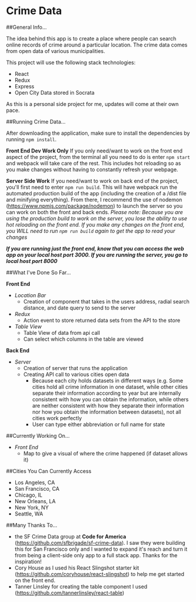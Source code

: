 # Crime Data

##General Info...

The idea behind this app is to create a place where people can search online records of crime around a particular location. The crime data comes from open data of various municipalities.

This project will use the following stack technologies:
  * React
  * Redux
  * Express
  * Open City Data stored in Socrata

As this is a personal side project for me, updates will come at their own pace.

##Running Crime Data...

After downloading the application, make sure to install the dependencies by running `npm install`.

**Front End Dev Work Only**
If you only need/want to work on the front end aspect of the project, from the terminal all you need to do is enter `npm start` and webpack will take care of the rest. This includes hot reloading so as you make changes without having to constantly refresh your webpage.

**Server Side Work**
If you need/want to work on back end of the project, you'll first need to enter `npm run build`. This will have webpack run the automated production build of the app (including the creation of a /dist file and minifying everything). From there, I recommend the use of nodemon (https://www.npmjs.com/package/nodemon) to launch the server so you can work on both the front and back ends. *Please note: Because you are using the production build to work on the server, you lose the ability to use hot reloading on the front end. If you make any changes on the front end, you WILL need to run `npm run build` again to get the app to read your changes*

***If you are running just the front end, know that you can access the web app on your local host port 3000. If you are running the server, you go to local host port 8000***

##What I've Done So Far...

**Front End**
* *Location Bar*
  * Creation of component that takes in the users address, radial search distance, and date query to send to the server
* *Redux*
  * Action event to store returned data sets from the API to the store
* *Table View*
  * Table View of data from api call
  * Can select which columns in the table are viewed

**Back End**
* *Server*
  * Creation of server that runs the application
  * Creating API call to various cities open data
    * Because each city holds datasets in different ways (e.g. Some cities hold all crime information in one dataset, while other cities separate their information according to year but are internally consistent with how you can obtain the information, while others are neither consistent with how they separate their information nor how you obtain the information between datasets), not all cities work perfectly
    * User can type either abbreviation or full name for state

##Currently Working On...
* *Front End*
  * Map to give a visual of where the crime happened (if dataset allows it)

##Cities You Can Currently Access
  * Los Angeles, CA
  * San Francisco, CA
  * Chicago, IL
  * New Orleans, LA
  * New York, NY
  * Seattle, WA

##Many Thanks To...
  * the SF Crime Data group at **Code for America** (https://github.com/sfbrigade/sf-crime-data). I saw they were building this for San Francisco only and I wanted to expand it's reach and turn it from being a client-side only app to a full stack app. Thanks for the inspiration!
  * Cory House as I used his React Slingshot starter kit (https://github.com/coryhouse/react-slingshot) to help me get started on the front end.
  * Tanner Linsley for creating the table component I used (https://github.com/tannerlinsley/react-table)
